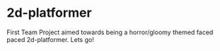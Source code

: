 # 2d-platformer
First Team Project aimed towards being a horror/gloomy themed faced paced 2d-platformer.
Lets go!
